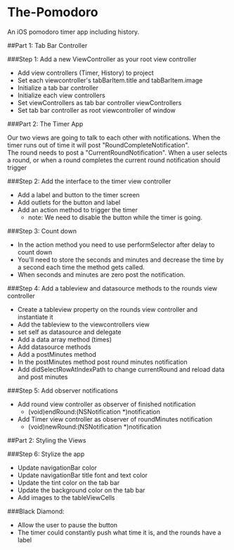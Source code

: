 The-Pomodoro
============

An iOS pomodoro timer app including history.

##Part 1: Tab Bar Controller

###Step 1: Add a new ViewController as your root view controller
- Add view controllers (Timer, History) to project
- Set each viewcontroller's tabBarItem.title and tabBarItem.image
- Initialize a tab bar controller
- Initialize each view controllers
- Set viewControllers as tab bar controller viewControllers
- Set tab bar controller as root viewcontroller of window

###Part 2: The Timer App

Our two views are going to talk to each other with notifications. 
When the timer runs out of time it will post "RoundCompleteNotification".  
The round needs to post a "CurrentRoundNotification".
When a user selects a round, or when a round completes the current round notification should trigger

###Step 2: Add the interface to the timer view controller
- Add a label and button to the timer screen
- Add outlets for the button and label
- Add an action method to trigger the timer
  - note: We need to disable the button while the timer is going.
  
###Step 3: Count down
- In the action method you need to use performSelector after delay to count down
- You'll need to store the seconds and minutes and decrease the time by a second each time the method gets called.
- When seconds and minutes are zero post the notification.

###Step 4: Add a tableview and datasource methods to the rounds view controller
- Create a tableview property on the rounds view controller and instantiate it
- Add the tableview to the viewcontrollers view
- set self as datasource and delegate
- Add a data array method (times)
- Add datasource methods
- Add a postMinutes method
- In the postMinutes method post round minutes notification
- Add didSelectRowAtIndexPath to change currentRound and reload data and post minutes

###Step 5: Add observer notifications
- Add round view controller as observer of finished notification
  - (void)endRound:(NSNotification *)notification
- Add Timer view controller as observer of roundMinutes notification
  - (void)newRound:(NSNotification *)notification

##Part 2: Styling the Views

###Step 6: Stylize the app
- Update navigationBar color
- Update navigationBar title font and text color
- Update the tint color on the tab bar
- Update the background color on the tab bar
- Add images to the tableViewCells

###Black Diamond:
- Allow the user to pause the button
- The timer could constantly push what time it is, and the rounds have a label
